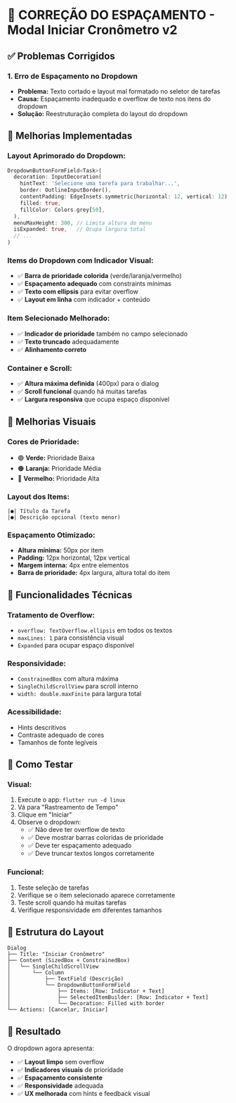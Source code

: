 # 🎨 CORREÇÃO DO ESPAÇAMENTO - Modal Iniciar Cronômetro v2

## ✅ Problemas Corrigidos

### 1. **Erro de Espaçamento no Dropdown**
- **Problema:** Texto cortado e layout mal formatado no seletor de tarefas
- **Causa:** Espaçamento inadequado e overflow de texto nos itens do dropdown
- **Solução:** Reestruturação completa do layout do dropdown

## 🔧 Melhorias Implementadas

### **Layout Aprimorado do Dropdown:**
```dart
DropdownButtonFormField<Task>(
  decoration: InputDecoration(
    hintText: 'Selecione uma tarefa para trabalhar...',
    border: OutlineInputBorder(),
    contentPadding: EdgeInsets.symmetric(horizontal: 12, vertical: 12),
    filled: true,
    fillColor: Colors.grey[50],
  ),
  menuMaxHeight: 300, // Limita altura do menu
  isExpanded: true,   // Ocupa largura total
  // ...
)
```

### **Items do Dropdown com Indicador Visual:**
- ✅ **Barra de prioridade colorida** (verde/laranja/vermelho)
- ✅ **Espaçamento adequado** com constraints mínimas
- ✅ **Texto com ellipsis** para evitar overflow
- ✅ **Layout em linha** com indicador + conteúdo

### **Item Selecionado Melhorado:**
- ✅ **Indicador de prioridade** também no campo selecionado
- ✅ **Texto truncado** adequadamente
- ✅ **Alinhamento correto**

### **Container e Scroll:**
- ✅ **Altura máxima definida** (400px) para o dialog
- ✅ **Scroll funcional** quando há muitas tarefas
- ✅ **Largura responsiva** que ocupa espaço disponível

## 🎨 Melhorias Visuais

### **Cores de Prioridade:**
- 🟢 **Verde:** Prioridade Baixa
- 🟠 **Laranja:** Prioridade Média  
- 🔴 **Vermelho:** Prioridade Alta

### **Layout dos Items:**
```
|●| Título da Tarefa
|●| Descrição opcional (texto menor)
```

### **Espaçamento Otimizado:**
- **Altura mínima:** 50px por item
- **Padding:** 12px horizontal, 12px vertical
- **Margem interna:** 4px entre elementos
- **Barra de prioridade:** 4px largura, altura total do item

## 🔧 Funcionalidades Técnicas

### **Tratamento de Overflow:**
- `overflow: TextOverflow.ellipsis` em todos os textos
- `maxLines: 1` para consistência visual
- `Expanded` para ocupar espaço disponível

### **Responsividade:**
- `ConstrainedBox` com altura máxima
- `SingleChildScrollView` para scroll interno
- `width: double.maxFinite` para largura total

### **Acessibilidade:**
- Hints descritivos
- Contraste adequado de cores
- Tamanhos de fonte legíveis

## 🧪 Como Testar

### **Visual:**
1. Execute o app: `flutter run -d linux`
2. Vá para "Rastreamento de Tempo"
3. Clique em "Iniciar"
4. Observe o dropdown:
   - ✅ Não deve ter overflow de texto
   - ✅ Deve mostrar barras coloridas de prioridade
   - ✅ Deve ter espaçamento adequado
   - ✅ Deve truncar textos longos corretamente

### **Funcional:**
1. Teste seleção de tarefas
2. Verifique se o item selecionado aparece corretamente
3. Teste scroll quando há muitas tarefas
4. Verifique responsividade em diferentes tamanhos

## 🔄 Estrutura do Layout

```
Dialog
├── Title: "Iniciar Cronômetro"
├── Content (SizedBox + ConstrainedBox)
│   └── SingleChildScrollView
│       └── Column
│           ├── TextField (Descrição)
│           └── DropdownButtonFormField
│               ├── Items: [Row: Indicator + Text]
│               ├── SelectedItemBuilder: [Row: Indicator + Text]
│               └── Decoration: Filled with border
└── Actions: [Cancelar, Iniciar]
```

## 🎯 Resultado

O dropdown agora apresenta:
- ✅ **Layout limpo** sem overflow
- ✅ **Indicadores visuais** de prioridade
- ✅ **Espaçamento consistente**
- ✅ **Responsividade** adequada
- ✅ **UX melhorada** com hints e feedback visual
